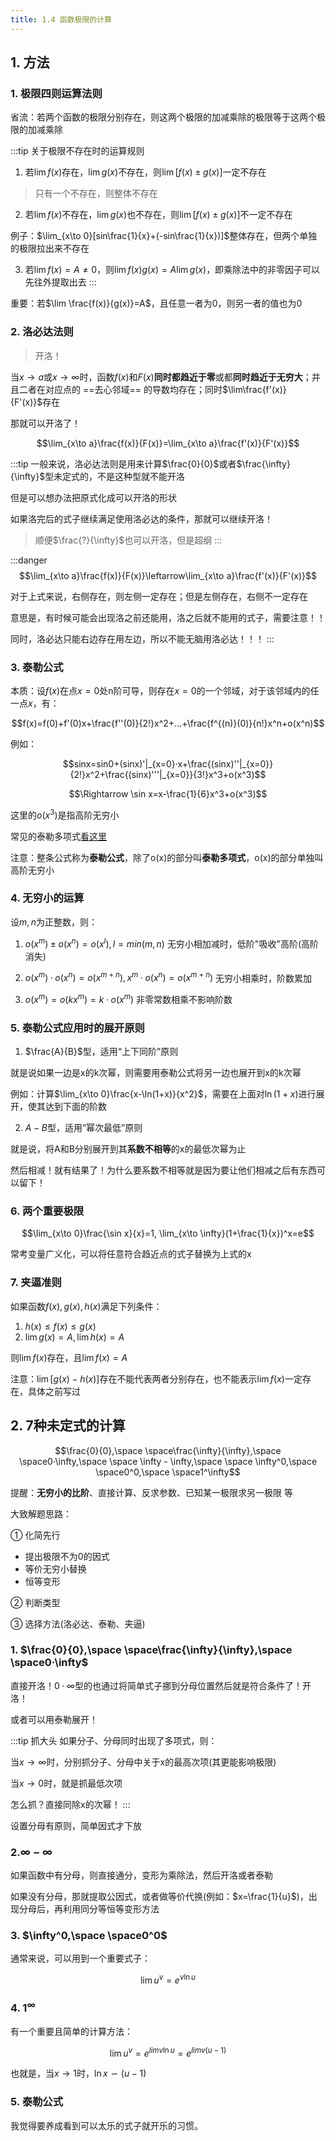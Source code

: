 ```yaml
---
title: 1.4 函数极限的计算
---
```


## 1. 方法
### 1. 极限四则运算法则

省流：若两个函数的极限分别存在，则这两个极限的加减乘除的极限等于这两个极限的加减乘除

:::tip 关于极限不存在时的运算规则
1. 若$\lim f(x)$存在，$\lim g(x)$不存在，则$\lim [f(x)\pm g(x)]$一定不存在
>只有一个不存在，则整体不存在

2. 若$\lim f(x)$不存在，$\lim g(x)$也不存在，则$\lim [f(x)\pm g(x)]$不一定不存在

例子：$\lim_{x\to 0}[sin\frac{1}{x}+(-sin\frac{1}{x})]$整体存在，但两个单独的极限拉出来不存在

3. 若$\lim f(x)=A\not=0$，则$\lim f(x)g(x)=A\lim g(x)$，即乘除法中的非零因子可以先往外提取出去
:::

重要：若$\lim \frac{f(x)}{g(x)}=A$，且任意一者为0，则另一者的值也为0

### 2. 洛必达法则
> 开洛！

当$x\to a$或$x \to \infty$时，函数$f(x)$和$F(x)$**同时都趋近于零**或都**同时趋近于无穷大**；并且二者在对应点的 ==去心邻域== 的导数均存在；同时$\lim\frac{f'(x)}{F'(x)}$存在

那就可以开洛了！

$$\lim_{x\to a}\frac{f(x)}{F(x)}=\lim_{x\to a}\frac{f'(x)}{F'(x)}$$

:::tip
一般来说，洛必达法则是用来计算$\frac{0}{0}$或者$\frac{\infty}{\infty}$型未定式的，不是这种型就不能开洛

但是可以想办法把原式化成可以开洛的形状

如果洛完后的式子继续满足使用洛必达的条件，那就可以继续开洛！

>顺便$\frac{?}{\infty}$也可以开洛，但是超纲
:::

:::danger
$$\lim_{x\to a}\frac{f(x)}{F(x)}\leftarrow\lim_{x\to a}\frac{f'(x)}{F'(x)}$$

对于上式来说，右侧存在，则左侧一定存在；但是左侧存在，右侧不一定存在

意思是，有时候可能会出现洛之前还能用，洛之后就不能用的式子，需要注意！！

同时，洛必达只能右边存在用左边，所以不能无脑用洛必达！！！
:::


### 3. 泰勒公式

本质：设$f(x)$在点$x=0$处n阶可导，则存在$x=0$的一个邻域，对于该邻域内的任一点$x$，有：

$$f(x)=f(0)+f'(0)x+\frac{f''(0)}{2!}x^2+...+\frac{f^{(n)}(0)}{n!}x^n+o(x^n)$$

例如：

$$sinx=sin0+(sinx)'|_{x=0}·x+\frac{(sinx)''|_{x=0}}{2!}x^2+\frac{(sinx)'''|_{x=0}}{3!}x^3+o(x^3)$$

$$\Rightarrow \sin x=x-\frac{1}{6}x^3+o(x^3)$$

这里的$o(x^3)$是指高阶无穷小

常见的泰勒多项式[看这里](/math/gaoshu/tools.html#_1-4-泰勒展开式)

注意：整条公式称为**泰勒公式**，除了o(x)的部分叫**泰勒多项式**，o(x)的部分单独叫高阶无穷小

### 4. 无穷小的运算

设$m,n$为正整数，则：

1. $o(x^m)\pm o(x^n)=o(x^l), l=min(m,n)$ 无穷小相加减时，低阶"吸收"高阶(高阶消失)

2. $o(x^m)· o(x^n)=o(x^{m+n}), x^m·o(x^n)=o(x^{m+n})$ 无穷小相乘时，阶数累加

3. $o(x^m)=o(kx^m)=k·o(x^m)$ 非零常数相乘不影响阶数

### 5. 泰勒公式应用时的展开原则

1. $\frac{A}{B}$型，适用“上下同阶”原则

就是说如果一边是x的k次幂，则需要用泰勒公式将另一边也展开到x的k次幂

例如：计算$\lim_{x\to 0}\frac{x-\ln(1+x)}{x^2}$，需要在上面对$\ln(1+x)$进行展开，使其达到下面的阶数

2. $A-B$型，适用“幂次最低”原则

就是说，将A和B分别展开到其**系数不相等**的x的最低次幂为止

然后相减！就有结果了！为什么要系数不相等就是因为要让他们相减之后有东西可以留下！

### 6. 两个重要极限

$$\lim_{x\to 0}\frac{\sin x}{x}=1, \lim_{x\to \infty}(1+\frac{1}{x})^x=e$$

常考变量广义化，可以将任意符合趋近点的式子替换为上式的x

### 7. 夹逼准则

如果函数$f(x),g(x),h(x)$满足下列条件：

1. $h(x)\leq f(x)\leq g(x)$
2. $\lim g(x)=A, \lim h(x)=A$
   
则$\lim f(x)$存在，且$\lim f(x)=A$

注意：$\lim [g(x)-h(x)]$存在不能代表两者分别存在，也不能表示$\lim f(x)$一定存在，具体之前写过

## 2. 7种未定式的计算

$$\frac{0}{0},\space \space\frac{\infty}{\infty},\space \space0·\infty,\space \space \infty - \infty,\space \space \infty^0,\space \space0^0,\space \space1^\infty$$

提醒：**无穷小的比阶**、直接计算、反求参数、已知某一极限求另一极限 等

大致解题思路：

① 化简先行
+ 提出极限不为0的因式
+ 等价无穷小替换
+ 恒等变形
  
② 判断类型

③ 选择方法(洛必达、泰勒、夹逼)

### 1. $\frac{0}{0},\space \space\frac{\infty}{\infty},\space \space0·\infty$

直接开洛！$0·\infty$型的也通过将简单式子挪到分母位置然后就是符合条件了！开洛！

或者可以用泰勒展开！

:::tip 抓大头
如果分子、分母同时出现了多项式，则：

当$x\to \infty$时，分别抓分子、分母中关于x的最高次项(其更能影响极限)

当$x\to 0$时，就是抓最低次项

怎么抓？直接同除x的次幂！
:::

设置分母有原则，简单因式才下放

### 2.$\infty-\infty$

如果函数中有分母，则直接通分，变形为乘除法，然后开洛或者泰勒

如果没有分母，那就提取公因式，或者做等价代换(例如：$x=\frac{1}{u}$)，出现分母后，再利用同分等恒等变形方法

### 3. $\infty^0,\space \space0^0$

通常来说，可以用到一个重要式子：

$$\lim u^v=e^{v\ln u}$$


### 4. $1^\infty$

有一个重要且简单的计算方法：

$$\lim u^v = e^{lim v\ln u} = e^{lim v(u-1)}$$

也就是，当$x\to 1$时，$\ln x \backsim (u-1)$

### 5. 泰勒公式

我觉得要养成看到可以太乐的式子就开乐的习惯。








